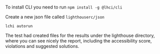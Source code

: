 # []()

<TimeStamp start="0:03" end="0:17">

To install CLI you need to run `npm install -g @lhci/cli`  

</TimeStamp>

<TimeStamp start="0:13" end="0:17">
 
 Create a new json file called `lighthouserc/json` 

</TimeStamp>

<TimeStamp start="2:10" end="2:15">

`lchi autorun`

</TimeStamp>

<TimeStamp start="2:52" end="3:03">
 
 The test had created files for the results under the lighthouse directory, where you can see nicely the report, including the accessibility score, violations and suggested solutions. 

</TimeStamp>

